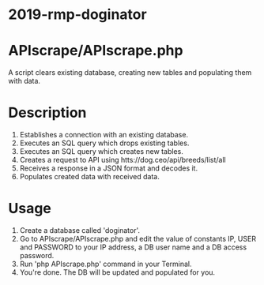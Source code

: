 # 2019-rmp-doginator

APIscrape/APIscrape.php
======================

A script clears existing database, creating new tables and populating them with data.


Description
============

1. Establishes a connection with an existing database.
2. Executes an SQL query which drops existing tables.
3. Executes an SQL query which creates new tables.
4. Creates a request to API using  htts://dog.ceo/api/breeds/list/all
5. Receives a response in a JSON format and decodes it.
6. Populates created data with received data.


Usage
=====

1. Create a database called 'doginator'.
2. Go to APIscrape/APIscrape.php and edit the value of constants IP, USER and PASSWORD to your 
IP address, a DB user name and a DB access password.
3. Run 'php APIscrape.php' command in your Terminal.
4. You're done. The DB will be updated and populated for you.
 


